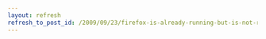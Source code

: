 ```yaml
---
layout: refresh
refresh_to_post_id: /2009/09/23/firefox-is-already-running-but-is-not-responding-but-it-isnt-running
---
```

